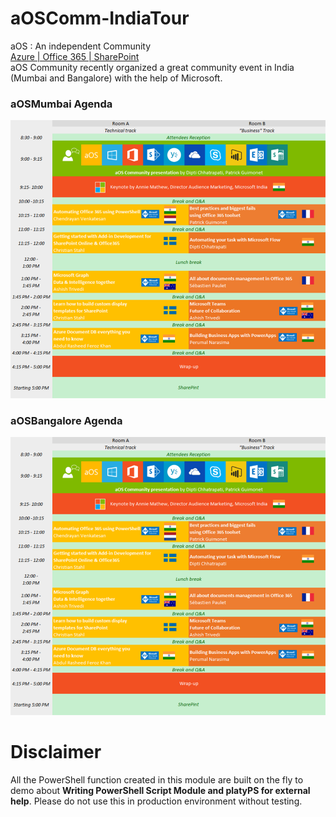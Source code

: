 # aOSComm-IndiaTour
aOS : An independent Community  
[Azure | Office 365 | SharePoint](http://aos.community/index.php/language/en/home/)  
aOS Community recently organized a great community event in India (Mumbai and Bangalore) with the help of Microsoft. 

### aOSMumbai Agenda
![Mumbai](https://github.com/ChendrayanV/aOSComm-IndiaTour/blob/master/images/Bangalore.png)

### aOSBangalore Agenda
![Bangalore](https://github.com/ChendrayanV/aOSComm-IndiaTour/blob/master/images/Bangalore.png)

# Disclaimer
All the PowerShell function created in this module are built on the fly to demo about **Writing PowerShell
Script Module and platyPS for external help**. Please do not use this in production environment without testing. 